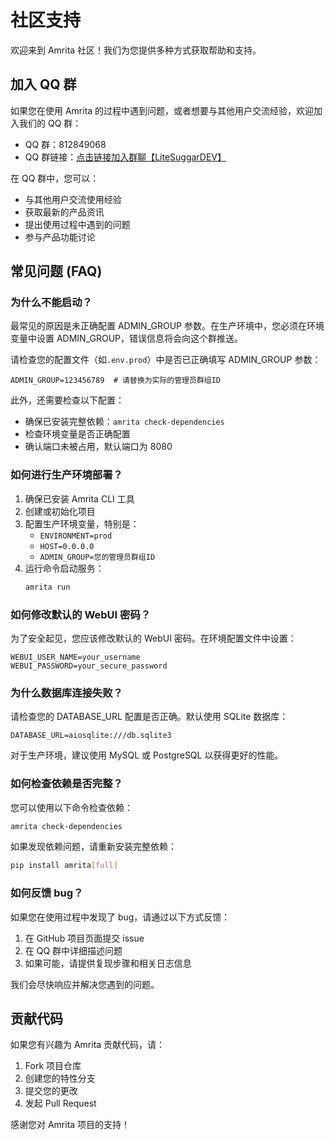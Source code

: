 # 社区支持

欢迎来到 Amrita 社区！我们为您提供多种方式获取帮助和支持。

## 加入 QQ 群

如果您在使用 Amrita 的过程中遇到问题，或者想要与其他用户交流经验，欢迎加入我们的 QQ 群：

- QQ 群：812849068
- QQ 群链接：[点击链接加入群聊【LiteSuggarDEV】](https://qm.qq.com/q/W1VFK6rJgy)

在 QQ 群中，您可以：

- 与其他用户交流使用经验
- 获取最新的产品资讯
- 提出使用过程中遇到的问题
- 参与产品功能讨论

## 常见问题 (FAQ)

### 为什么不能启动？

最常见的原因是未正确配置 ADMIN_GROUP 参数。在生产环境中，您必须在环境变量中设置 ADMIN_GROUP，错误信息将会向这个群推送。

请检查您的配置文件（如`.env.prod`）中是否已正确填写 ADMIN_GROUP 参数：

```dotenv
ADMIN_GROUP=123456789  # 请替换为实际的管理员群组ID
```

此外，还需要检查以下配置：

- 确保已安装完整依赖：`amrita check-dependencies`
- 检查环境变量是否正确配置
- 确认端口未被占用，默认端口为 8080

### 如何进行生产环境部署？

1. 确保已安装 Amrita CLI 工具
2. 创建或初始化项目
3. 配置生产环境变量，特别是：
   - `ENVIRONMENT=prod`
   - `HOST=0.0.0.0`
   - `ADMIN_GROUP=您的管理员群组ID`
4. 运行命令启动服务：
   ```bash
   amrita run
   ```

### 如何修改默认的 WebUI 密码？

为了安全起见，您应该修改默认的 WebUI 密码。在环境配置文件中设置：

```dotenv
WEBUI_USER_NAME=your_username
WEBUI_PASSWORD=your_secure_password
```

### 为什么数据库连接失败？

请检查您的 DATABASE_URL 配置是否正确。默认使用 SQLite 数据库：

```dotenv
DATABASE_URL=aiosqlite:///db.sqlite3
```

对于生产环境，建议使用 MySQL 或 PostgreSQL 以获得更好的性能。

### 如何检查依赖是否完整？

您可以使用以下命令检查依赖：

```bash
amrita check-dependencies
```

如果发现依赖问题，请重新安装完整依赖：

```bash
pip install amrita[full]
```

### 如何反馈 bug？

如果您在使用过程中发现了 bug，请通过以下方式反馈：

1. 在 GitHub 项目页面提交 issue
2. 在 QQ 群中详细描述问题
3. 如果可能，请提供复现步骤和相关日志信息

我们会尽快响应并解决您遇到的问题。

## 贡献代码

如果您有兴趣为 Amrita 贡献代码，请：

1. Fork 项目仓库
2. 创建您的特性分支
3. 提交您的更改
4. 发起 Pull Request

感谢您对 Amrita 项目的支持！
